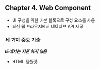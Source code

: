 ## Chapter 4. Web Component

- UI 구성을 위한 기본 블록으로 구성 요소를 사용
- 최신 웹 브라우저에서 네이티브 API 제공

### 세 가지 중요 기술

**_IE에서는 지원 하지 않음_**

- HTML 템플릿: <template> 태그는 렌더링 되지는 않지만 JS 코드에서 동적인 콘텐츠를 생성하는데 스탬프 역할을 한다.
- 사용자 정의 요소: 자신만의 DOM 요소를 작성할 수 있다.
- Shadow DOM: Web Component가 외부의 DOM에 영향을 받지 않아야 하는 경우에 유용(구성 요소 라이브러리나 위젯 작성에 유용)

**_ 사용자 정의 요소 _**

- 사용자 정의 태그를 작성할 때는 대시로 구분된 두 단어 이상의 태그를 사용해야 한다. (<app-calendar/>.)
- 사용자 정의 요소는 HTML 요소를 확장하는 자바스크립트 클래스일 뿐이다.
- 가능한 표준 DOM 요소와 동일하게 동작해야 한다.(Component 외부의 HTTP 요청 결과에 반응하려면 이벤트를 활용하자)
- 리액트와 비슷한 느낌

## Chapter 5. HTTP Request

![HTTPClient](./img/HTTPClientUML.png)

- XMLHttpRequest, Fetch, Axios
- 구현이 아닌 인터페이스로 프로그래밍 하라. (갱 오브 포)
  **_ 라이브러리를 사용할 때는 항상 인터페이스를 생성하라. 필요 시 새로운 라이브러리로 쉽게 변경할 수 있다. 153p. _**

## Chapter 6. Routing

- SPA 라우팅 시스템의 두 가지 핵심 요소는 경로 목록을 수집하는 레지스트리, 현재 URL의 리스너다.
- Fragment Identifier ref: https://developer.mozilla.org/ko/docs/Web/HTTP/Basics_of_HTTP/Identifying_resources_on_the_Web
- History API
- 라우팅 시스템은 독립적으로 별도의 계층을 유지하는 것이 좋다.

## Chapter 7. State Management

![MVC](./img/MVC Schema.png)
**_ Work flow 컨트롤러 - C / 모델 - M / 뷰 - V _**

1. C는 M에서 초기 상태를 가져온다.
2. C는 V를 호출해 초기 상태를 렌더링 한다.
3. 시스템이 사용자 입력을 받을 준비가 된다.
4. 사용자가 동작 수행(항목 추가, 삭제 등)
5. C는 올바른 M의 메서드(model.addItem)를 사용자의 동작과 매핑
6. M은 상태를 업데이트한다.
7. C는 M에서 새로운 상태를 얻는다.
8. C는 V를 호출 해 새로운 상태를 렌더링 한다.
9. 시스템이 사용자 입력을 받을 준비가 된다.

![Rendering](./img/rendering.png)

- MVC

1. 1_MVC 컨트롤러에서 사용되는 상태 변경 후에 렌더링을 수동으로 호출하는 방법은 오류가 발생하기 쉬운 접근 방식
2. 동작이 상태를 변경하지 않는 경우( 빈 항목 추가 )에도 render 메서드가 호출되는 문제는 Observer Pattern을 활용하여 해결한다.

- Observer Pattern

1. 컨트롤러가 모델과 밀접하게 결합된다면 이 패턴을 고려하는 것이 좋다.

**_ 반응형 프로그래밍 _**

- 모델 변경, HTTP 요청, 사용자 동작, 탐색 등과 같은 이벤트를 방출할 수 있는 옵저버블로 동작하도록 구현하는 것을 의미
- ref: https://gist.github.com/staltz/868e7e9bc2a7b8c1f754

**_이벤트 버스 패턴 211p._**

- 이벤트 주도 아키텍처(Event-Driven Architecture)를 구현하는 하나의 방법
- 애플리케이션을 구성하는 노드들을 연결하는 단일 객체가 모든 이벤트를 처리
- 이벤트가 처리되면 결과가 연결된 모든 노드로 전송된다.

